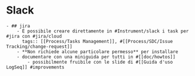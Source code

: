# Slack
	- ## jira
		- É possibile creare direttamente in #Instrument/slack i task per #jira con #jira/cloud
		  tags:: [[Process/Tasks Management]], #[[Process/SDC/Issue Tracking/change-request]]
		- **Non richiede alcune particolare permesso** per installare
		- documentare con una miniguida per tutti in #[[doc/howtos]]
			- possibilmente fruibile con le slide di #[[Guida d'uso LogSeq]] #improvements